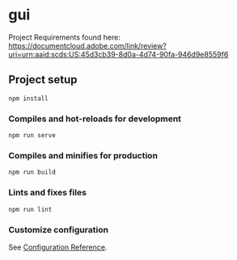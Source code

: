 # gui

Project Requirements found here: https://documentcloud.adobe.com/link/review?uri=urn:aaid:scds:US:45d3cb39-8d0a-4d74-90fa-946d9e8559f6

## Project setup
```
npm install
```

### Compiles and hot-reloads for development
```
npm run serve
```

### Compiles and minifies for production
```
npm run build
```

### Lints and fixes files
```
npm run lint
```

### Customize configuration
See [Configuration Reference](https://cli.vuejs.org/config/).
